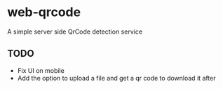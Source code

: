 # web-qrcode
A simple server side QrCode detection service

## TODO

- Fix UI on mobile
- Add the option to upload a file and get a qr code to download it after
